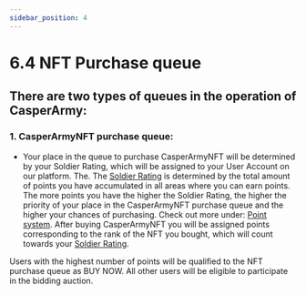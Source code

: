 ```yaml
---
sidebar_position: 4
---
```


# 6.4 NFT Purchase queue

## There are two types of queues in the operation of CasperArmy:
### 1. CasperArmyNFT purchase queue:
- Your place in the queue to purchase CasperArmyNFT will be determined by your Soldier Rating, which will be assigned to your User Account on our platform. The. The <a href="https://docs.casperarmy.org/docs/point-system/3.1-Description/">Soldier Rating</a> is determined by the total amount of points you have accumulated in all areas where you can earn points. The more points you have the higher the Soldier Rating, the higher the priority of your place in the CasperArmyNFT purchase queue and the higher your chances of purchasing. Check out more under: <a href="https://docs.casperarmy.org/docs/point-system/3.1-Description/">Point system</a>.
After buying CasperArmyNFT you will be assigned points corresponding to the rank of the NFT you bought, which will count towards your <a href="https://docs.casperarmy.org/docs/point-system/3.1-Description/">Soldier Rating</a>.

Users with the highest number of points will be qualified to the NFT purchase queue as BUY NOW. All other users will be eligible to participate in the bidding auction.
